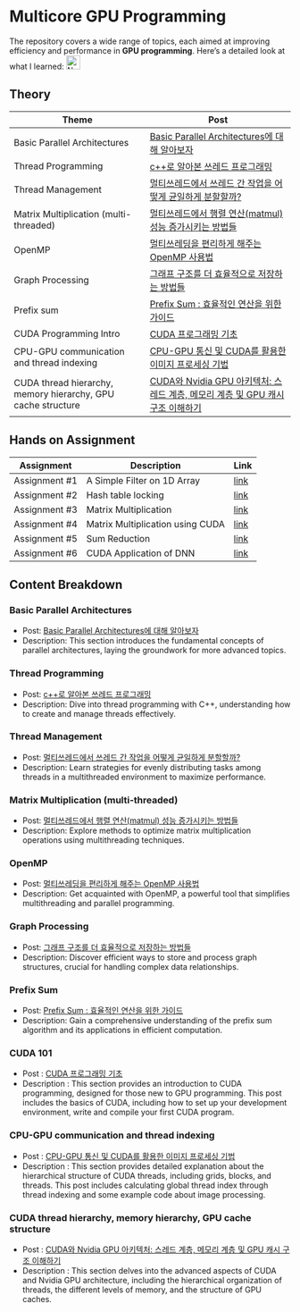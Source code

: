 # Multicore GPU Programming

The repository covers a wide range of topics, each aimed at improving efficiency and performance in **GPU programming**. Here’s a detailed look at what I learned: <img src="https://raw.githubusercontent.com/Tarikul-Islam-Anik/Animated-Fluent-Emojis/master/Emojis/Smilies/Nerd%20Face.png" alt="Nerd Face" width="25" height="25" />


## Theory 

|Theme|Post|
|--|--|
|Basic Parallel Architectures|[Basic Parallel Architectures에 대해 알아보자](https://ddoddii.github.io/post/cs/mgp/basic-parallel-architecture/)|
|Thread Programming|[c++로 알아본 쓰레드 프로그래밍](https://ddoddii.github.io/post/cs/mgp/threading/)|
|Thread Management|[멀티쓰레드에서 쓰레드 간 작업을 어떻게 균일하게 분할할까?](https://ddoddii.github.io/post/cs/mgp/thread-management/)|
|Matrix Multiplication (multi-threaded)|[멀티쓰레드에서 행렬 연산(matmul) 성능 증가시키는 방법들](https://ddoddii.github.io/post/cs/mgp/multithread-matmul/)|
|OpenMP|[멀티쓰레딩을 편리하게 해주는 OpenMP 사용법](https://ddoddii.github.io/post/cs/mgp/openmp/)|
|Graph Processing|[그래프 구조를 더 효율적으로 저장하는 방법들](https://ddoddii.github.io/post/cs/mgp/graph-processing/)|
|Prefix sum|[Prefix Sum : 효율적인 연산을 위한 가이드](https://ddoddii.github.io/post/cs/mgp/prefix-sum/#kogge-stone-algorithm)|
|CUDA Programming Intro|[CUDA 프로그래밍 기초](https://ddoddii.github.io/post/cs/mgp/cuda-programming/)|
|CPU-GPU communication and thread indexing|[CPU-GPU 통신 및 CUDA를 활용한 이미지 프로세싱 기법](https://ddoddii.github.io/post/cs/mgp/cuda-programming-2/)|
|CUDA thread hierarchy, memory hierarchy, GPU cache structure|[CUDA와 Nvidia GPU 아키텍처: 스레드 계층, 메모리 계층 및 GPU 캐시 구조 이해하기](https://ddoddii.github.io/post/cs/mgp/cuda-programming-3/)|

## Hands on Assignment

|Assignment|Description|Link|
|----|---|--|
|Assignment #1|A Simple Filter on 1D Array|[link](https://github.com/ddoddii/Multicore-GPU-Programming/tree/master/HW1)|
|Assignment #2|Hash table locking|[link](https://github.com/ddoddii/Multicore-GPU-Programming/tree/master/HW2)|
|Assignment #3|Matrix Multiplication|[link](https://github.com/ddoddii/Multicore-GPU-Programming/tree/master/HW3)|
|Assignment #4|Matrix Multiplication using CUDA|[link](https://github.com/ddoddii/Multicore-GPU-Programming/tree/master/HW4)|
|Assignment #5|Sum Reduction|[link](https://github.com/ddoddii/Multicore-GPU-Programming/tree/master/HW5)|
|Assignment #6|CUDA Application of DNN|[link](https://github.com/ddoddii/Multicore-GPU-Programming/tree/master/HW6)|


## Content Breakdown

### Basic Parallel Architectures

- Post: [Basic Parallel Architectures에 대해 알아보자](https://ddoddii.github.io/post/cs/mgp/basic-parallel-architecture/)
- Description: This section introduces the fundamental concepts of parallel architectures, laying the groundwork for more advanced topics.

### Thread Programming

- Post: [c++로 알아본 쓰레드 프로그래밍](https://ddoddii.github.io/post/cs/mgp/threading/)
- Description: Dive into thread programming with C++, understanding how to create and manage threads effectively.

### Thread Management

- Post: [멀티쓰레드에서 쓰레드 간 작업을 어떻게 균일하게 분할할까?](https://ddoddii.github.io/post/cs/mgp/thread-management/)
- Description: Learn strategies for evenly distributing tasks among threads in a multithreaded environment to maximize performance.

### Matrix Multiplication (multi-threaded)

- Post: [멀티쓰레드에서 행렬 연산(matmul) 성능 증가시키는 방법들](https://ddoddii.github.io/post/cs/mgp/multithread-matmul/)
- Description: Explore methods to optimize matrix multiplication operations using multithreading techniques.

### OpenMP

- Post: [멀티쓰레딩을 편리하게 해주는 OpenMP 사용법](https://ddoddii.github.io/post/cs/mgp/openmp/)
- Description: Get acquainted with OpenMP, a powerful tool that simplifies multithreading and parallel programming.

### Graph Processing

- Post: [그래프 구조를 더 효율적으로 저장하는 방법들](https://ddoddii.github.io/post/cs/mgp/graph-processing/)
- Description: Discover efficient ways to store and process graph structures, crucial for handling complex data relationships.

### Prefix Sum

- Post: [Prefix Sum : 효율적인 연산을 위한 가이드](https://ddoddii.github.io/post/cs/mgp/prefix-sum/#kogge-stone-algorithm)
- Description: Gain a comprehensive understanding of the prefix sum algorithm and its applications in efficient computation.

### CUDA 101
  
- Post : [CUDA 프로그래밍 기초](https://ddoddii.github.io/post/cs/mgp/cuda-programming/)
- Description : This section provides an introduction to CUDA programming, designed for those new to GPU programming. This post includes the basics of CUDA, including how to set up your development environment, write and compile your first CUDA program.

### CPU-GPU communication and thread indexing

- Post : [CPU-GPU 통신 및 CUDA를 활용한 이미지 프로세싱 기법](https://ddoddii.github.io/post/cs/mgp/cuda-programming-2/)
- Description : This section provides detailed explanation about the hierarchical structure of CUDA threads, including grids, blocks, and threads. This post includes calculating global thread index through thread indexing and some example code about image processing.

### CUDA thread hierarchy, memory hierarchy, GPU cache structure

- Post : [CUDA와 Nvidia GPU 아키텍처: 스레드 계층, 메모리 계층 및 GPU 캐시 구조 이해하기](https://ddoddii.github.io/post/cs/mgp/cuda-programming-3/)
- Description : This section delves into the advanced aspects of CUDA and Nvidia GPU architecture, including the hierarchical organization of threads, the different levels of memory, and the structure of GPU caches.